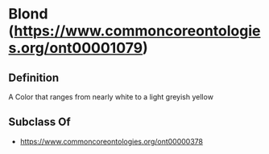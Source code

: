 # Blond (https://www.commoncoreontologies.org/ont00001079)

## Definition
A Color that ranges from nearly white to a light greyish yellow

## Subclass Of
- https://www.commoncoreontologies.org/ont00000378

